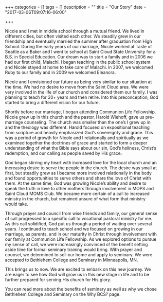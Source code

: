 +++
categories = []
tags = []
description = ""
title = "Our Story"
date = "2017-03-06T09:07:16-06:00"

+++

Nicole and I met in middle school through a mutual friend. We lived in different cities, but often visited each other. We steadily grew in our friendship and eventually married the summer after graduation from High School. During the early years of our marriage, Nicole worked at Taste of Seattle as a Baker and I went to school at Saint Cloud State University for a B.S. in Special Education. Our dream was to start a family and in 2006 we had our first child, Malachi. I began teaching in the public school system and Nicole stayed at home to take care of Malachi. In 2007, we welcomed Ruby to our family and in 2009 we welcomed Eleanora.

Nicole and I envisioned our future as being very similar to our situation at the time. We had no desire to move from the Saint Cloud area. We were very involved in the life of our church and considered them our family. I was planning to teach for 30+ years and then retire. Into this preconception, God started to bring a different vision for our future.

Shortly before our marriage, I began attending Communion Life Fellowship. Nicole grew up in this church and the pastor, Harold Wiehoff, gave us pre-marriage counseling. The church was smaller than the one’s I grew up in and the theology was different. Harold focused on expositional teaching from scripture and heavily emphasized God’s sovereignty and grace. This was a period of growth for Nicole and I relationally and spiritually as we examined together the doctrines of grace and started to form a deeper understanding of what the Bible says about our sin, God’s holiness, Christ’s redemption, and our calling as people saved by His grace.

God began stirring my heart with increased love for the local church and an increasing desire to serve the people in the church. The desire was small at first, but steadily grew as I became more involved relationally in the body and found opportunities to serve others and share the love of Christ with them. At the same time, God was growing Nicole’s ability and desire to speak the truth in love to other mothers through involvement in MOPS and Saint Cloud MOMS Club. We became more certain of a call to increased ministry in the church, but remained unsure of what form that ministry would take.

Through prayer and council from wise friends and family, our general sense of call progressed to a specific call to vocational pastoral ministry for me. As this call solidified, God put us through a period of waiting over several years. I continued to teach school and we focused on growing in our marriage, as parents, and in our maturity in Christ through involvement with our family at Communion Life Fellowship. As we explored options to pursue my sense of call, we were increasingly convinced of the benefit setting aside time for formal seminary training would bring. With prayer and counsel, we determined to sell our home and apply to seminary. We were accepted to Bethlehem College and Seminary in Minneapolis, MN.

This brings us to now. We are excited to embark on this new journey. We are eager to see how God will grow us in this new stage in life and to be further prepared for serving His church for His glory.

You can read more about the benefits of seminary as well as why we chose Bethlehem College and Seminary on the Why BCS? page.